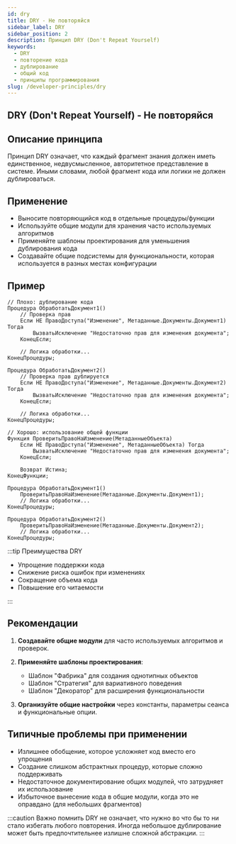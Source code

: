 ```yaml
---
id: dry
title: DRY - Не повторяйся
sidebar_label: DRY
sidebar_position: 2
description: Принцип DRY (Don't Repeat Yourself)
keywords:
  - DRY
  - повторение кода
  - дублирование
  - общий код
  - принципы программирования
slug: /developer-principles/dry
---
```


## DRY (Don't Repeat Yourself) - Не повторяйся

## Описание принципа

Принцип DRY означает, что каждый фрагмент знания должен иметь единственное, недвусмысленное, авторитетное представление в системе. Иными словами, любой фрагмент кода или логики не должен дублироваться.

## Применение

- Выносите повторяющийся код в отдельные процедуры/функции
- Используйте общие модули для хранения часто используемых алгоритмов
- Применяйте шаблоны проектирования для уменьшения дублирования кода
- Создавайте общие подсистемы для функциональности, которая используется в разных местах конфигурации

## Пример

```bsl
// Плохо: дублирование кода
Процедура ОбработатьДокумент1()
    // Проверка прав
    Если НЕ ПравоДоступа("Изменение", Метаданные.Документы.Документ1) Тогда
        ВызватьИсключение "Недостаточно прав для изменения документа";
    КонецЕсли;
    
    // Логика обработки...
КонецПроцедуры;

Процедура ОбработатьДокумент2()
    // Проверка прав дублируется
    Если НЕ ПравоДоступа("Изменение", Метаданные.Документы.Документ2) Тогда
        ВызватьИсключение "Недостаточно прав для изменения документа";
    КонецЕсли;
    
    // Логика обработки...
КонецПроцедуры;

// Хорошо: использование общей функции
Функция ПроверитьПравоНаИзменение(МетаданныеОбъекта)
    Если НЕ ПравоДоступа("Изменение", МетаданныеОбъекта) Тогда
        ВызватьИсключение "Недостаточно прав для изменения документа";
    КонецЕсли;
    
    Возврат Истина;
КонецФункции;

Процедура ОбработатьДокумент1()
    ПроверитьПравоНаИзменение(Метаданные.Документы.Документ1);
    // Логика обработки...
КонецПроцедуры;

Процедура ОбработатьДокумент2()
    ПроверитьПравоНаИзменение(Метаданные.Документы.Документ2);
    // Логика обработки...
КонецПроцедуры;
```

:::tip Преимущества DRY

- Упрощение поддержки кода
- Снижение риска ошибок при изменениях
- Сокращение объема кода
- Повышение его читаемости

:::

## Рекомендации

1. **Создавайте общие модули** для часто используемых алгоритмов и проверок.

2. **Применяйте шаблоны проектирования**:
   - Шаблон "Фабрика" для создания однотипных объектов
   - Шаблон "Стратегия" для вариативного поведения
   - Шаблон "Декоратор" для расширения функциональности

3. **Организуйте общие настройки** через константы, параметры сеанса и функциональные опции.

## Типичные проблемы при применении

- Излишнее обобщение, которое усложняет код вместо его упрощения
- Создание слишком абстрактных процедур, которые сложно поддерживать
- Недостаточное документирование общих модулей, что затрудняет их использование
- Избыточное вынесение кода в общие модули, когда это не оправдано (для небольших фрагментов)

:::caution Важно помнить
DRY не означает, что нужно во что бы то ни стало избегать любого повторения. Иногда небольшое дублирование может быть предпочтительнее излишне сложной абстракции.
:::
